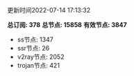 更新时间2022-07-14 17:13:32

**总订阅: 378**
**总节点: 15858**
**有效节点: 3847**
- ss节点: 1347
- ssr节点: 26
- v2ray节点: 2052
- trojan节点: 421
